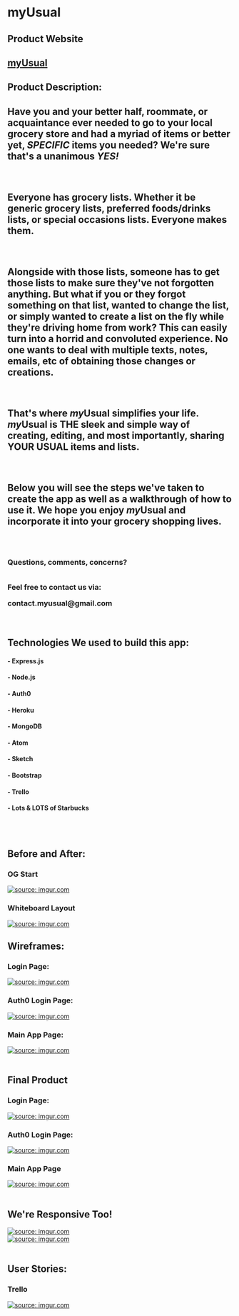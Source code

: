 # myUsual


<h2>Product Website</h2>
<h2><a href="https://jeauxy.github.io/myUsual-Front/">myUsual</a></h2>

<h2><b>Product Description:</b><h2>

<p>Have you and your better half, roommate, or acquaintance ever needed to go to your local grocery store and had a myriad of items or better yet, <i>SPECIFIC</i> items you needed? We're sure that's a unanimous <b><i>YES!</i></b></p>
<br>
<p>Everyone has grocery lists. Whether it be generic grocery lists, preferred foods/drinks lists, or special occasions lists. Everyone makes them.</p>
<br>
<p>Alongside with those lists, someone has to get those lists to make sure they've not forgotten anything. But what if you or they forgot something on that list, wanted to change the list, or simply wanted to create a list on the fly while they're driving home from work? This can easily turn into a horrid and convoluted experience. No one wants to deal with multiple texts, notes, emails, etc of obtaining those changes or creations.</p>
<br>
<p>That's where <b><i>my</i>Usual</b> simplifies your life. <b><i>my</i>Usual</b> is THE sleek and simple way of creating, editing, and most importantly, sharing <b>YOUR USUAL</b> items and lists.</p>
<br>
<p>Below you will see the steps we've taken to create the app as well as a walkthrough of how to use it. We hope you enjoy <b><i>my</i>Usual</b> and incorporate it into your grocery shopping lives.</p>
<br>
<h3>Questions, comments, concerns?
<br>
<br>
<p>Feel free to contact us via:</p>
<p>contact.myusual@gmail.com</p>
<br>
<h2><b>Technologies We used to build this app:</b></h2>

<h4>- Express.js</h4>
<h4>- Node.js</h4>
<h4>- Auth0</h4>
<h4>- Heroku</h4>
<h4>- MongoDB</h4>
<h4>- Atom</h4>
<h4>- Sketch</h4>
<h4>- Bootstrap</h4>
<h4>- Trello</h4>
<h4>- Lots & LOTS of Starbucks</h4>
<br>
<br>
<h2><b>Before and After:</b></h2>


<h3>OG Start</h3>

<a href="http://imgur.com/2ufEvcE"><img src="http://i.imgur.com/2ufEvcE.jpg" title="source: imgur.com" /></a>


<h3>Whiteboard Layout</h3>

<a href="http://imgur.com/lJJCrZR"><img src="http://i.imgur.com/lJJCrZR.jpg" title="source: imgur.com" /></a>
<br>

<h2><b>Wireframes:</b></h2>


<h3>Login Page:</h3>

<a href="http://imgur.com/qis1Pfg"><img src="http://i.imgur.com/qis1Pfg.png" title="source: imgur.com" /></a>

<h3>Auth0 Login Page:</h3>

<a href="http://imgur.com/AskVwn5"><img src="http://i.imgur.com/AskVwn5.png" title="source: imgur.com" /></a>

<h3>Main App Page:</h3>

<a href="http://imgur.com/Rv35pgP"><img src="http://i.imgur.com/Rv35pgP.png" title="source: imgur.com" /></a>
<br>
<br>
<h2><b>Final Product</b></h2>

<h3>Login Page:</h3>

<a href="http://imgur.com/PA0V7Vr"><img src="http://i.imgur.com/PA0V7Vr.png?1" title="source: imgur.com" /></a>

<h3>Auth0 Login Page:</h3>

<a href="http://imgur.com/t5WMYsP"><img src="http://i.imgur.com/t5WMYsP.png" title="source: imgur.com" /></a>

<h3>Main App Page</h3>

<a href="http://imgur.com/vLYBlM2"><img src="http://i.imgur.com/vLYBlM2.png" title="source: imgur.com" /></a>
<br>
<br>
<h2><b>We're Responsive Too!</b></h2>

<a href="http://imgur.com/vo0L430"><img src="http://i.imgur.com/vo0L430.png" title="source: imgur.com" /></a>
<br>
<a href="http://imgur.com/OZfvu6k"><img src="http://i.imgur.com/OZfvu6k.jpg" title="source: imgur.com" /></a>
<br>
<br>
<h2><b>User Stories:</b></h2>


<h3>Trello</h3>

<a href="http://imgur.com/qMo3Xd4"><img src="http://i.imgur.com/qMo3Xd4.png" title="source: imgur.com" /></a>

